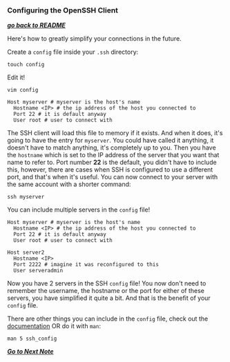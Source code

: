 ### Configuring the OpenSSH Client

[***go back to README***](README.md)  

Here's how to greatly simplify your connections in the future.

Create a `config` file inside your `.ssh` directory:

    touch config

Edit it!

    vim config

```
Host myserver # myserver is the host's name  
  Hostname <IP> # the ip address of the host you connected to  
  Port 22 # it is default anyway  
  User root # user to connect with  
```

The SSH client will load this file to memory if it exists. And when it does,
it's going to have the entry for `myserver`. You could have called it anything,
it doesn't have to match anything, it's completely up to you. Then you have the
`hostname` which is set to the IP address of the server that you want that name
to refer to. Port number **22** is the default, you didn't have to include
this, however, there are cases when SSH is configured to use a different port,
and that's when it's useful. You can now connect to your server with the same
account with a shorter command:

    ssh myserver

You can include multiple servers in the `config` file! 

```
Host myserver # myserver is the host's name  
  Hostname <IP> # the ip address of the host you connected to  
  Port 22 # it is default anyway  
  User root # user to connect with  

Host server2
  Hostname <IP>
  Port 2222 # imagine it was reconfigured to this
  User serveradmin
```

Now you have 2 servers in the SSH `config` file! You now don't need to remember
the username, the hostname or the port for either of these servers, you have 
simplified it quite a bit. And that is the benefit of your `config` file. 

There are other things you can include in the `config` file, check out the
[documentation](https://www.man7.org/linux/man-pages/man5/ssh_config.5.html) OR
do it with `man`:

    man 5 ssh_config
[***Go to Next Note***](04-using-public-private-keys.md)
